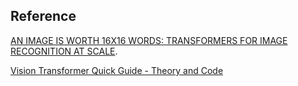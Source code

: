 ## Reference

[AN IMAGE IS WORTH 16X16 WORDS: TRANSFORMERS FOR IMAGE RECOGNITION AT SCALE](https://arxiv.org/pdf/2010.11929).

[Vision Transformer Quick Guide - Theory and Code](https://www.youtube.com/watch?v=j3VNqtJUoz0)


